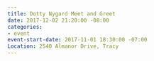 ```yaml
---
title: Dotty Nygard Meet and Greet
date: 2017-12-02 21:20:00 -08:00
categories:
- event
event-start-date: 2017-11-01 18:30:00 -07:00
Location: 2540 Almanor Drive, Tracy
---
```



